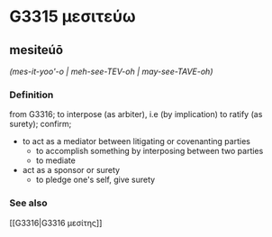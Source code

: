 # G3315 μεσιτεύω

## mesiteúō

_(mes-it-yoo'-o | meh-see-TEV-oh | may-see-TAVE-oh)_

### Definition

from G3316; to interpose (as arbiter), i.e (by implication) to ratify (as surety); confirm; 

- to act as a mediator between litigating or covenanting parties
  - to accomplish something by interposing between two parties
  - to mediate
- act as a sponsor or surety
  - to pledge one's self, give surety

### See also

[[G3316|G3316 μεσίτης]]
